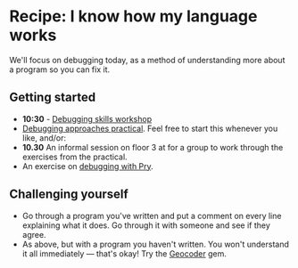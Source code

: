 # Recipe: I know how my language works

We'll focus on debugging today, as a method of understanding more about a program so you can fix it.

## Getting started

* **10:30** - [Debugging skills workshop](https://github.com/makersacademy/skills-workshops/tree/master/week-1/debugging_1)
* [Debugging approaches practical](https://github.com/makersacademy/skills-workshops/blob/master/practicals/debugging/debugging_approaches.md). Feel free to start this whenever you like, and/or:
* **10.30** An informal session on floor 3 at for a group to work through the exercises from the practical.
* An exercise on [debugging with Pry](https://learn.co/lessons/debugging-with-pry).

## Challenging yourself

* Go through a program you've written and put a comment on every line explaining what it does. Go through it with someone and see if they agree.
* As above, but with a program you haven't written. You won't understand it all immediately — that's okay! Try the [Geocoder](https://github.com/alexreisner/geocoder) gem.



